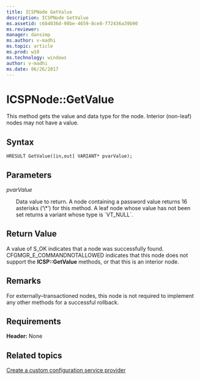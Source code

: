 ```yaml
---
title: ICSPNode GetValue
description: ICSPNode GetValue
ms.assetid: c684036d-98be-4659-8ce8-f72436a39b90
ms.reviewer: 
manager: dansimp
ms.author: v-madhi
ms.topic: article
ms.prod: w10
ms.technology: windows
author: v-madhi
ms.date: 06/26/2017
---
```


# ICSPNode::GetValue

This method gets the value and data type for the node. Interior (non-leaf) nodes may not have a value.

## Syntax

``` syntax
HRESULT GetValue([in,out] VARIANT* pvarValue);
```

## Parameters

<a href="" id="pvarvalue"></a>*pvarValue*  
<p style="margin-left: 25px">Data value to return. A node containing a password value returns 16 asterisks (‘\*’) for this method. A leaf node whose value has not been set returns a variant whose type is `VT_NULL`.
</p>

## Return Value

A value of S\_OK indicates that a node was successfully found. CFGMGR\_E\_COMMANDNOTALLOWED indicates that this node does not support the **ICSP::GetValue** methods, or that this is an interior node.

## Remarks

For externally–transactioned nodes, this node is not required to implement any other methods for a successful rollback.

## Requirements

**Header:** None

## Related topics

[Create a custom configuration service provider](create-a-custom-configuration-service-provider.md)

 






